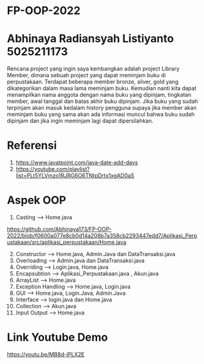 # FP-OOP-2022

# Abhinaya Radiansyah Listiyanto 5025211173

Rencana project yang ingin saya kembangkan adalah project Library Member, 
dimana sebuah project yang dapat meminjam buku di perpustakaan. 
Terdapat beberapa member bronze, silver, gold yang dikategorikan dalam masa lama meminjam buku. 
Kemudian nanti kita dapat menampilkan nama anggota dengan nama buku yang dipinjam, tingkatan member, awal tanggal dan batas akhir buku dipinjam. 
Jika buku yang sudah terpinjam akan masuk kedalam history pengguna supaya jika member akan meminjam buku yang sama akan ada informasi muncul bahwa buku sudah dipinjam 
dan jika ingin meminjam lagi dapat dipersilahkan.

# Referensi
1. https://www.javatpoint.com/java-date-add-days
2. https://youtube.com/playlist?list=PLt5YLVmzo1RJRG6O6TNtpDrtx1xgAD0aS

# Aspek OOP
1.	Casting --> Home.java

https://github.com/Abhinaya173/FP-OOP-2022/blob/f0600a077e8cb0d14a208b7a358cb2293447edd7/Aplikasi_Perpustakaan/src/aplikasi_perpustakaan/Home.java

2.	Constructor --> Home.java, Admin.Java dan DataTransaksi.java
3.	Overloading --> Admin.java dan DataTransaksi.java
4.	Overriding --> Login.java, Home.java
5.	Encapsubtion --> Aplikasi_Perpustakaan.java , Akun.java
6.	ArrayList --> Home.java
7.	Exception Handling --> Home.java, Login.java
8.	GUI --> Home.java, Login.Java, Admin.Java
9.	Interface --> login.java dan Home.java
10.	Collection --> Akun.java
11.	Input Output --> Home.java

# Link Youtube Demo
https://youtu.be/MB8d-iPLX2E
